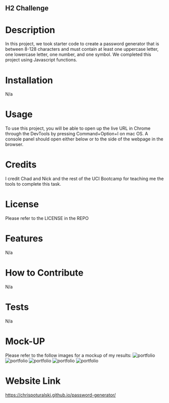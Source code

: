 ## H2 Challenge

# Description

In this project, we took starter code to create a password generator that is between 8-128 characters and must contain at least one uppercase letter, one lowercase letter, one number, and one symbol. We completed this project using Javascript functions.

# Installation

N/a

# Usage

To use this project, you will be able to open up the live URL in Chrome through the DevTools by pressing Command+Option+I on mac OS. A console panel should open either below or to the side of the webpage in the browser.

# Credits

I credit Chad and Nick and the rest of the UCI Bootcamp for teaching me the tools to complete this task.

# License

Please refer to the LICENSE in the REPO

# Features

N/a

# How to Contribute

N/a

# Tests 

N/a

# Mock-UP

Please refer to the follow images for a mockup of my results:
![portfolio](/Users/ChrisPoturalski/bootcamp/password-generator/Assets/Mockup-Starter.png)
![portfolio](/password-generator/Assets/How-many.png)
![portfolio](/password-generator/Assets/must-be-8-128-error.png)
![portfolio](/password-generator/Assets/must-be-a-num-error.png)
![portfolio](/password-generator/Assets/final-password.png)

# Website Link

https://chrispoturalski.github.io/password-generator/